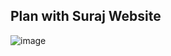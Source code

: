 ## Plan with Suraj Website
![image](https://github.com/surajkachate/Simple-Project-Templates-in-React/assets/89270012/ef200d4b-dac5-4ccf-adf7-c56e3929ea2e)

